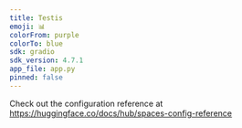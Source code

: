 ```yaml
---
title: Testis
emoji: 📊
colorFrom: purple
colorTo: blue
sdk: gradio
sdk_version: 4.7.1
app_file: app.py
pinned: false
---
```


Check out the configuration reference at https://huggingface.co/docs/hub/spaces-config-reference
